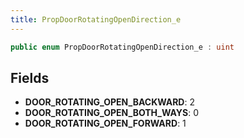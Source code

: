 ```yaml
---
title: PropDoorRotatingOpenDirection_e
---
```


```csharp
public enum PropDoorRotatingOpenDirection_e : uint
```

## Fields

- **DOOR_ROTATING_OPEN_BACKWARD**: 2
- **DOOR_ROTATING_OPEN_BOTH_WAYS**: 0
- **DOOR_ROTATING_OPEN_FORWARD**: 1


